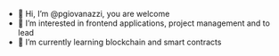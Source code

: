 - 👋 Hi, I’m @pgiovanazzi, you are welcome
- 👀 I’m interested in frontend applications, project management and to lead
- 🌱 I’m currently learning blockchain and smart contracts
